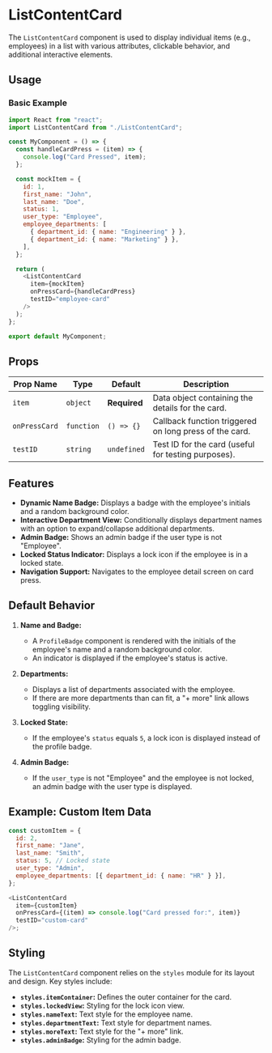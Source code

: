 # ListContentCard

The `ListContentCard` component is used to display individual items (e.g., employees) in a list with various attributes, clickable behavior, and additional interactive elements.

## Usage

### Basic Example

```javascript
import React from "react";
import ListContentCard from "./ListContentCard";

const MyComponent = () => {
  const handleCardPress = (item) => {
    console.log("Card Pressed", item);
  };

  const mockItem = {
    id: 1,
    first_name: "John",
    last_name: "Doe",
    status: 1,
    user_type: "Employee",
    employee_departments: [
      { department_id: { name: "Engineering" } },
      { department_id: { name: "Marketing" } },
    ],
  };

  return (
    <ListContentCard
      item={mockItem}
      onPressCard={handleCardPress}
      testID="employee-card"
    />
  );
};

export default MyComponent;
```

## Props

| Prop Name     | Type       | Default      | Description                                            |
| ------------- | ---------- | ------------ | ------------------------------------------------------ |
| `item`        | `object`   | **Required** | Data object containing the details for the card.       |
| `onPressCard` | `function` | `() => {}`   | Callback function triggered on long press of the card. |
| `testID`      | `string`   | `undefined`  | Test ID for the card (useful for testing purposes).    |

## Features

- **Dynamic Name Badge:** Displays a badge with the employee's initials and a random background color.
- **Interactive Department View:** Conditionally displays department names with an option to expand/collapse additional departments.
- **Admin Badge:** Shows an admin badge if the user type is not "Employee".
- **Locked Status Indicator:** Displays a lock icon if the employee is in a locked state.
- **Navigation Support:** Navigates to the employee detail screen on card press.

## Default Behavior

1. **Name and Badge:**

   - A `ProfileBadge` component is rendered with the initials of the employee's name and a random background color.
   - An indicator is displayed if the employee's status is active.

2. **Departments:**

   - Displays a list of departments associated with the employee.
   - If there are more departments than can fit, a "+ more" link allows toggling visibility.

3. **Locked State:**

   - If the employee's `status` equals `5`, a lock icon is displayed instead of the profile badge.

4. **Admin Badge:**
   - If the `user_type` is not "Employee" and the employee is not locked, an admin badge with the user type is displayed.

## Example: Custom Item Data

```javascript
const customItem = {
  id: 2,
  first_name: "Jane",
  last_name: "Smith",
  status: 5, // Locked state
  user_type: "Admin",
  employee_departments: [{ department_id: { name: "HR" } }],
};

<ListContentCard
  item={customItem}
  onPressCard={(item) => console.log("Card pressed for:", item)}
  testID="custom-card"
/>;
```

## Styling

The `ListContentCard` component relies on the `styles` module for its layout and design. Key styles include:

- **`styles.itemContainer`:** Defines the outer container for the card.
- **`styles.lockedView`:** Styling for the lock icon view.
- **`styles.nameText`:** Text style for the employee name.
- **`styles.departmentText`:** Text style for department names.
- **`styles.moreText`:** Text style for the "+ more" link.
- **`styles.adminBadge`:** Styling for the admin badge.
